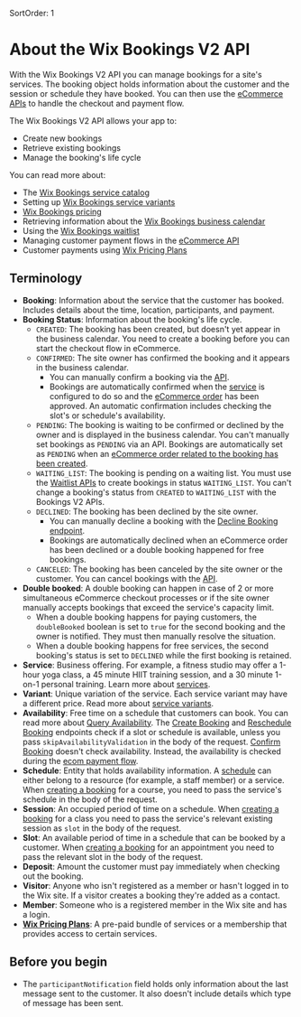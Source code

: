 SortOrder: 1
# About the Wix Bookings V2 API


With the Wix Bookings V2 API you can manage bookings for a site's services. 
The booking object holds information about the customer and the session or 
schedule they have booked. You can then use the 
[eCommerce APIs](https://bo.wix.com/wix-docs/rest/ecommerce/checkout/introduction) 
to handle the checkout and payment flow.

The Wix Bookings V2 API allows your app to:

+ Create new bookings
+ Retrieve existing bookings
+ Manage the booking's life cycle


You can read more about:

+ The [Wix Bookings service catalog](https://dev.wix.com/api/rest/wix-bookings/service-catalog/introduction)
+ Setting up [Wix Bookings service variants](https://dev.wix.com/api/rest/wix-bookings/service-options-and-variants/introduction)
+ [Wix Bookings pricing](https://dev.wix.com/api/rest/wix-bookings/pricing/introduction)
+ Retrieving information about the [Wix Bookings business calendar](https://dev.wix.com/api/rest/wix-bookings/calendar-v2)
+ Using the [Wix Bookings waitlist](https://dev.wix.com/api/rest/wix-bookings/waitlist/introduction)
+ Managing customer payment flows in the [eCommerce API](https://dev.wix.com/api/rest/wix-ecom)
+ Customer payments using [Wix Pricing Plans](https://dev.wix.com/api/rest/wix-pricing-plans/pricing-plans/introduction)


## Terminology


+ __Booking__: Information about the service that the customer has booked. 
  Includes details about the time, location, participants, and payment.
+ __Booking Status__: Information about the booking's life cycle.
    + `CREATED`: The booking has been created, but doesn't yet appear in the 
      business calendar. You need to create a booking before you can start the 
      checkout flow in eCommerce.
    + `CONFIRMED`: The site owner has confirmed the booking and it appears in 
      the business calendar.
        + You can manually confirm a booking via the 
          [API](https://bo.wix.com/wix-docs/rest/bookings/bookingsgateway-v2---wip/confirm-booking).
        + Bookings are automatically confirmed when the 
          [service](https://dev.wix.com/api/rest/wix-bookings/services/service/create-service) 
          is configured to do so and the [eCommerce order](https://bo.wix.com/wix-docs/rest/ecommerce/checkout/create-order-from-checkout) 
          has been approved. An automatic confirmation includes checking the 
          slot's or schedule's availability.
    + `PENDING`: The booking is waiting to be confirmed or declined by the 
      owner and is displayed in the business calendar.
      You can't manually set bookings as `PENDING` via an API.
      Bookings are automatically set as `PENDING` when an [eCommerce order related to the booking has been created](https://bo.wix.com/wix-docs/rest/ecommerce/checkout/create-order-from-checkout).
    + `WAITING_LIST`: The booking is pending on a waiting list.
      You must use the [Waitlist APIs](https://bo.wix.com/wix-docs/rest/bookings/bookings---waitlist-service/api-overview) 
      to create bookings in status `WAITING_LIST`. You can't change a booking's 
      status from `CREATED` to `WAITING_LIST` with the Bookings V2 APIs.
    + `DECLINED`: The booking has been declined by the site owner.
        + You can manually decline a booking with the 
          [Decline Booking endpoint](https://bo.wix.com/wix-docs/rest/bookings/bookingsgateway-v2---wip/decline-booking).
        + Bookings are automatically declined when an eCommerce order has been 
          declined or a double booking happened for free bookings.
    + `CANCELED`: The booking has been canceled by the site owner or the customer.
        You can cancel bookings with the [API](https://bo.wix.com/wix-docs/rest/bookings/bookingsgateway-v2---wip/cancel-booking).
+ __Double booked__:
  A double booking can happen in case of 2 or more simultaneous eCommerce checkout 
  processes or if the site owner manually accepts bookings that exceed the 
  service's capacity limit.
  + When a double booking happens for paying customers, the `doubleBooked` 
    boolean is set to `true` for the second booking and the owner is notified. 
    They must then manually resolve the situation.
  + When a double booking happens for free services, the second 
    booking's status is set to `DECLINED` while the first booking is retained.
+ __Service__: Business offering. For example, a fitness studio may offer a 
  1-hour yoga class, a 45 minute HIIT training session, and a 30 minute 1-on-1 
  personal training. Learn more about [services](https://dev.wix.com/api/rest/wix-bookings/services/introduction).
+ __Variant__: Unique variation of the service. Each service variant may have 
  a different price. Read more about 
  [service variants](https://dev.wix.com/api/rest/wix-bookings/service-options-and-variants/introduction).
+ __Availability__: Free time on a schedule that customers can book. 
  You can read more about 
  [Query Availability](https://bo.wix.com/wix-docs/rest/bookings/availabilitycalendar---wip/introduction).
  The [Create Booking](https://bo.wix.com/wix-docs/rest/bookings/bookingsgateway-v2---wip/create-booking) and
  [Reschedule Booking](https://bo.wix.com/wix-docs/rest/bookings/bookingsgateway-v2---wip/reschedule-booking) 
  endpoints check if a slot or schedule is available, unless you pass
  `skipAvailabilityValidation` in the body of the request.
  [Confirm Booking](https://bo.wix.com/wix-docs/rest/bookings/bookingsgateway-v2---wip/confirm-booking) 
  doesn't check availability. Instead, the availability is checked during the 
  [ecom payment flow](https://bo.wix.com/wix-docs/rest/eCommercemerce/checkout/introduction).
+ __Schedule__: Entity that holds availability information. A 
  [schedule](https://dev.wix.com/api/rest/wix-bookings/schedules-and-sessions/introduction) can 
  either belong to a resource (for example, a staff member) or a service. 
  When [creating a booking](https://bo.wix.com/wix-docs/rest/bookings/bookingsgateway-v2---wip/create-booking)
  for a course, you need to pass the service's schedule in the body of the 
  request.
+ __Session__: An occupied period of time on a schedule. When 
  [creating a booking](https://bo.wix.com/wix-docs/rest/bookings/bookingsgateway-v2---wip/create-booking) 
  for a class you need to pass the service's relevant existing session as 
  `slot` in the body of the request.
+ __Slot__: An available period of time in a schedule that can be booked by a 
  customer. When 
  [creating a booking](https://bo.wix.com/wix-docs/rest/bookings/bookingsgateway-v2---wip/create-booking) 
  for an appointment you need to pass the relevant slot in the body of the request.
+ __Deposit__: Amount the customer must pay immediately when checking out the 
  booking.
+ __Visitor__: Anyone who isn't registered as a member or hasn't logged in to 
  the Wix site. If a visitor creates a booking they're added as a contact.
+ __Member__: Someone who is a registered member in the Wix site and has a 
  login.
+ __[Wix Pricing Plans](https://support.wix.com/en/article/about-pricing-plans)__: 
  A pre-paid bundle of services or a membership that provides access to certain
  services.


## Before you begin

+ The `participantNotification` field holds only information about the last 
  message sent to the customer. It also doesn't include details which type of 
  message has been sent.